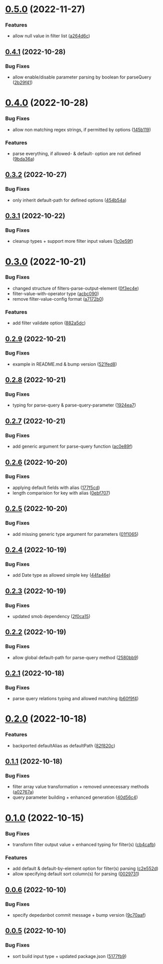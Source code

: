 # [0.5.0](https://github.com/Tada5hi/rapiq/compare/v0.4.1...v0.5.0) (2022-11-27)


### Features

* allow null value in filter list ([a264d6c](https://github.com/Tada5hi/rapiq/commit/a264d6cce4e43bb0543b2f57d32a34b1bee04f4d))

## [0.4.1](https://github.com/Tada5hi/rapiq/compare/v0.4.0...v0.4.1) (2022-10-28)


### Bug Fixes

* allow enable/disable parameter parsing by boolean for parseQuery ([2b29f41](https://github.com/Tada5hi/rapiq/commit/2b29f41ed17ff1cd93b5b60ad0deedd92cc1ee41))

# [0.4.0](https://github.com/Tada5hi/rapiq/compare/v0.3.2...v0.4.0) (2022-10-28)


### Bug Fixes

* allow non matching regex strings, if permitted by options ([145b119](https://github.com/Tada5hi/rapiq/commit/145b1199b79f5dc33893bca32e110ec2d7700985))


### Features

* parse everything, if allowed- & default- option are not defined ([9bda36a](https://github.com/Tada5hi/rapiq/commit/9bda36a4fa0619952b0e9375c8e8b3365ba34df4))

## [0.3.2](https://github.com/Tada5hi/rapiq/compare/v0.3.1...v0.3.2) (2022-10-27)


### Bug Fixes

* only inherit default-path for defined options ([454b54a](https://github.com/Tada5hi/rapiq/commit/454b54add0cd61e03f7968cc5700d7b24b825b47))

## [0.3.1](https://github.com/Tada5hi/rapiq/compare/v0.3.0...v0.3.1) (2022-10-22)


### Bug Fixes

* cleanup types + support more filter input values ([1c0e59f](https://github.com/Tada5hi/rapiq/commit/1c0e59f4981b1b2ce6b2d671f670243486719142))

# [0.3.0](https://github.com/Tada5hi/rapiq/compare/v0.2.9...v0.3.0) (2022-10-21)


### Bug Fixes

* changed structure of filters-parse-output-element ([0f3ec4e](https://github.com/Tada5hi/rapiq/commit/0f3ec4e98abd740762f07d5c6fbb518f4da5abe9))
* filter-value-with-operator type ([acbc090](https://github.com/Tada5hi/rapiq/commit/acbc0908febd2e66c52368dc199734fd0008033e))
* remove filter-value-config format ([a7172b0](https://github.com/Tada5hi/rapiq/commit/a7172b00d1cdc28ba22f0b6555a69f134c2d8321))


### Features

* add filter validate option ([882a5dc](https://github.com/Tada5hi/rapiq/commit/882a5dcb58ecd5cb57a7e4f5326b9e6a528a1194))

## [0.2.9](https://github.com/Tada5hi/rapiq/compare/v0.2.8...v0.2.9) (2022-10-21)


### Bug Fixes

* example in README.md & bump version ([521fed8](https://github.com/Tada5hi/rapiq/commit/521fed8fda810d5dc1487db7c7a97962ea3baa0a))

## [0.2.8](https://github.com/Tada5hi/rapiq/compare/v0.2.7...v0.2.8) (2022-10-21)


### Bug Fixes

* typing for parse-query & parse-query-parameter ([1924ea7](https://github.com/Tada5hi/rapiq/commit/1924ea7969fb8cf1d4ceabe49fbe215706797238))

## [0.2.7](https://github.com/Tada5hi/rapiq/compare/v0.2.6...v0.2.7) (2022-10-21)


### Bug Fixes

* add generic argument for parse-query function ([ac0e89f](https://github.com/Tada5hi/rapiq/commit/ac0e89f331b479d520aa345219c8dce9471c5eeb))

## [0.2.6](https://github.com/Tada5hi/rapiq/compare/v0.2.5...v0.2.6) (2022-10-20)


### Bug Fixes

* applying default fields with alias ([177f5cd](https://github.com/Tada5hi/rapiq/commit/177f5cd1cd25d63388bcddad173341811eb05f2c))
* length comparision for key with alias ([0ebf707](https://github.com/Tada5hi/rapiq/commit/0ebf7071369e4b6297213ecfbb95c4fa89fa3171))

## [0.2.5](https://github.com/Tada5hi/rapiq/compare/v0.2.4...v0.2.5) (2022-10-20)


### Bug Fixes

* add missing generic type argument for parameters ([01f1065](https://github.com/Tada5hi/rapiq/commit/01f1065fffcf3c0a3a753793d3c67ccf32d71a30))

## [0.2.4](https://github.com/Tada5hi/rapiq/compare/v0.2.3...v0.2.4) (2022-10-19)


### Bug Fixes

* add Date type as allowed simple key ([44fa46e](https://github.com/Tada5hi/rapiq/commit/44fa46edb7c2f12a6fb6510e26eac7f291eebcf6))

## [0.2.3](https://github.com/Tada5hi/rapiq/compare/v0.2.2...v0.2.3) (2022-10-19)


### Bug Fixes

* updated smob dependency ([2f0ca15](https://github.com/Tada5hi/rapiq/commit/2f0ca15a3f9a4db60ae8d9ad5ab409442d55c3b1))

## [0.2.2](https://github.com/Tada5hi/rapiq/compare/v0.2.1...v0.2.2) (2022-10-19)


### Bug Fixes

* allow global default-path for parse-query method ([2580bb9](https://github.com/Tada5hi/rapiq/commit/2580bb930ec40cd1550d67fbf20a9e88bdca9505))

## [0.2.1](https://github.com/Tada5hi/rapiq/compare/v0.2.0...v0.2.1) (2022-10-18)


### Bug Fixes

* parse query relations typing and allowed matching ([b60f9f4](https://github.com/Tada5hi/rapiq/commit/b60f9f4649a2353534e1279a2c50f08dec64c53a))

# [0.2.0](https://github.com/Tada5hi/rapiq/compare/v0.1.1...v0.2.0) (2022-10-18)


### Features

* backported defaultAlias as defaultPath ([82f820c](https://github.com/Tada5hi/rapiq/commit/82f820cf1ce4425765795be0a859a39c5a838493))

## [0.1.1](https://github.com/Tada5hi/rapiq/compare/v0.1.0...v0.1.1) (2022-10-18)


### Bug Fixes

* filter array value transformation + removed unnecessary methods ([a02767a](https://github.com/Tada5hi/rapiq/commit/a02767a5149fd0088a83a6b97035dc30badd5b41))
* query parameter building + enhanced generation ([40d56c4](https://github.com/Tada5hi/rapiq/commit/40d56c438c25c4a35fdef1a6b3c2ab72e02ebdf7))

# [0.1.0](https://github.com/Tada5hi/rapiq/compare/v0.0.6...v0.1.0) (2022-10-15)


### Bug Fixes

* transform filter output value + enhanced typing for filter(s) ([cb4cafb](https://github.com/Tada5hi/rapiq/commit/cb4cafb9c9a92c1ccd2cc40d4a0f5bcd3ea06c3a))


### Features

* add default & default-by-element option for filter(s) parsing ([c2e552d](https://github.com/Tada5hi/rapiq/commit/c2e552d51a5c588a3eb53263863be30f80ea9aa7))
* allow specifying default sort column(s) for parsing ([0029731](https://github.com/Tada5hi/rapiq/commit/00297318c6798520f2e8595541ad2f920d03b8c3))

## [0.0.6](https://github.com/Tada5hi/rapiq/compare/v0.0.5...v0.0.6) (2022-10-10)


### Bug Fixes

* specify depedanbot commit message + bump version ([9c70aaf](https://github.com/Tada5hi/rapiq/commit/9c70aaf1f39aacc0b2aee0292ce576fe359b9edb))

## [0.0.5](https://github.com/Tada5hi/rapiq/compare/v0.0.4...v0.0.5) (2022-10-10)


### Bug Fixes

* sort build input type + updated package.json ([5177fb9](https://github.com/Tada5hi/rapiq/commit/5177fb90d0fa65203ec87246f4b6cf7238fa59aa))
